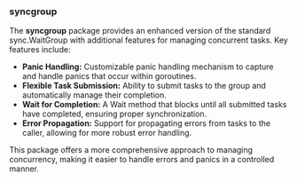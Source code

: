 ### syncgroup

The **syncgroup** package provides an enhanced version of the standard sync.WaitGroup with additional features for managing concurrent tasks. Key features include:

- **Panic Handling:** Customizable panic handling mechanism to capture and handle panics that occur within goroutines.
- **Flexible Task Submission:** Ability to submit tasks to the group and automatically manage their completion.
- **Wait for Completion:** A Wait method that blocks until all submitted tasks have completed, ensuring proper synchronization.
- **Error Propagation:** Support for propagating errors from tasks to the caller, allowing for more robust error handling.

This package offers a more comprehensive approach to managing concurrency, making it easier to handle errors and panics in a controlled manner.